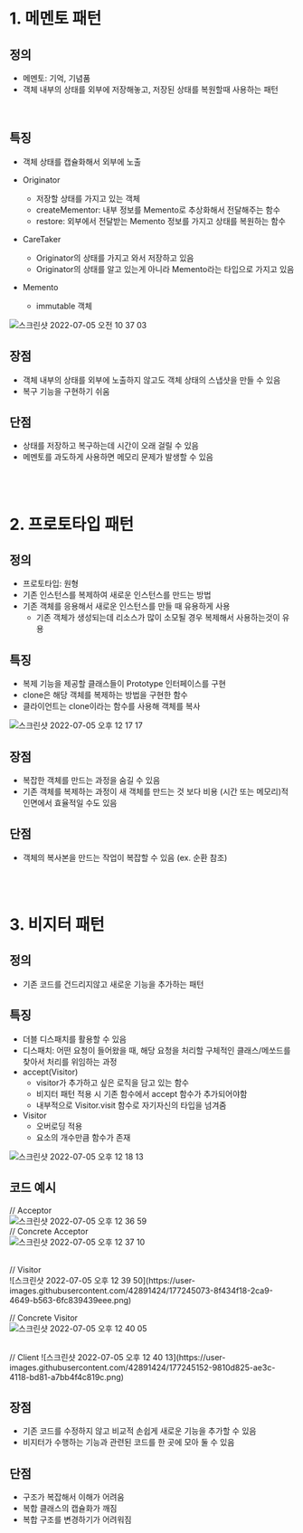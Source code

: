 # 1. 메멘토 패턴

## 정의
- 메멘토: 기억, 기념품
- 객체 내부의 상태를 외부에 저장해놓고, 저장된 상태를 복원할때 사용하는 패턴

<br>

## 특징
- 객체 상태를 캡슐화해서 외부에 노출

- Originator
  - 저장할 상태를 가지고 있는 객체
  - createMementor: 내부 정보를 Memento로 추상화해서 전달해주는 함수
  - restore: 외부에서 전달받는 Memento 정보를 가지고 상태를 복원하는 함수

- CareTaker
  - Originator의 상태를 가지고 와서 저장하고 있음
  - Originator의 상태를 알고 있는게 아니라 Memento라는 타입으로 가지고 있음

- Memento
  - immutable 객체

![스크린샷 2022-07-05 오전 10 37 03](https://user-images.githubusercontent.com/42891424/177242590-b6b77d2d-af47-4633-abcf-432ec033931e.png)

## 장점 
- 객체 내부의 상태를 외부에 노출하지 않고도 객체 상태의 스냅샷을 만들 수 있음
- 복구 기능을 구현하기 쉬움

## 단점
- 상태를 저장하고 복구하는데 시간이 오래 걸릴 수 있음
- 메멘토를 과도하게 사용하면 메모리 문제가 발생할 수 있음

<br/><br/>

# 2. 프로토타입 패턴
## 정의
- 프로토타입: 원형
- 기존 인스턴스를 복제하여 새로운 인스턴스를 만드는 방법
- 기존 객체를 응용해서 새로운 인스턴스를 만들 때 유용하게 사용
  - 기존 객체가 생성되는데 리소스가 많이 소모될 경우 복제해서 사용하는것이 유용


## 특징
- 복제 기능을 제공할 클래스들이 Prototype 인터페이스를 구현
- clone은 해당 객체를 복제하는 방법을 구현한 함수
- 클라이언트는 clone이라는 함수를 사용해 객체를 복사

![스크린샷 2022-07-05 오후 12 17 17](https://user-images.githubusercontent.com/42891424/177242802-8f653cd4-07f8-4657-89b8-479af2dd450a.png)


## 장점 
- 복잡한 객체를 만드는 과정을 숨길 수 있음
- 기존 객체를 복제하는 과정이 새 객체를 만드는 것 보다 비용 (시간 또는 메모리)적인면에서 효율적일 수도 있음

## 단점
- 객체의 복사본을 만드는 작업이 복잡할 수 있음 (ex. 순환 참조)

<br/><br/>

# 3. 비지터 패턴
## 정의
- 기존 코드를 건드리지않고 새로운 기능을 추가하는 패턴

## 특징
- 더블 디스패치를 활용할 수 있음
- 디스패치: 어떤 요청이 들어왔을 때, 해당 요청을 처리할 구체적인 클래스/메쏘드를 찾아서 처리를 위임하는 과정
- accept(Visitor)
  - visitor가 추가하고 싶은 로직을 담고 있는 함수
  - 비지터 패턴 적용 시 기존 함수에서 accept 함수가 추가되어야함 
  - 내부적으로 Visitor.visit 함수로 자기자신의 타입을 넘겨줌
- Visitor
  - 오버로딩 적용
  - 요소의 개수만큼 함수가 존재

![스크린샷 2022-07-05 오후 12 18 13](https://user-images.githubusercontent.com/42891424/177242854-a36619b6-0f20-4f8c-bb17-b8071b8d673f.png)


## 코드 예시
// Acceptor
<br/>
![스크린샷 2022-07-05 오후 12 36 59](https://user-images.githubusercontent.com/42891424/177244685-d9e2fc3e-1082-4591-8d95-1fd754c6851d.png)
<br/>
// Concrete Acceptor
<br/>
![스크린샷 2022-07-05 오후 12 37 10](https://user-images.githubusercontent.com/42891424/177244692-038e6de5-3101-4106-a5ab-47137fe9395f.png)

<br/>
// Visitor
<br/>
![스크린샷 2022-07-05 오후 12 39 50](https://user-images.githubusercontent.com/42891424/177245073-8f434f18-2ca9-4649-b563-6fc839439eee.png)

// Concrete Visitor
<br/>
![스크린샷 2022-07-05 오후 12 40 05](https://user-images.githubusercontent.com/42891424/177245020-d7f23979-cfdf-4f78-bf89-073564233b47.png)

<br/>
// Client
![스크린샷 2022-07-05 오후 12 40 13](https://user-images.githubusercontent.com/42891424/177245152-9810d825-ae3c-4118-bd81-a7bb4f4c819c.png)


## 장점
- 기존 코드를 수정하지 않고 비교적 손쉽게 새로운 기능을 추가할 수 있음
- 비지터가 수행하는 기능과 관련된 코드를 한 곳에 모아 둘 수 있음

## 단점
- 구조가 복잡해서 이해가 어려움
- 복합 클래스의 캡슐화가 깨짐
- 복합 구조를 변경하기가 어려워짐
